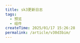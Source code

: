 ```yaml
---
title: sk3更新日志
tags:
  - 预览
  - 组件
createTime: 2025/01/17 15:26:28
permalink: /article/v30d3bim/
---
```


<CustomComponent />
